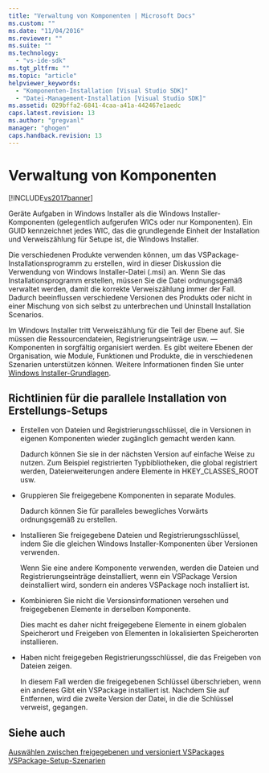 ```yaml
---
title: "Verwaltung von Komponenten | Microsoft Docs"
ms.custom: ""
ms.date: "11/04/2016"
ms.reviewer: ""
ms.suite: ""
ms.technology: 
  - "vs-ide-sdk"
ms.tgt_pltfrm: ""
ms.topic: "article"
helpviewer_keywords: 
  - "Komponenten-Installation [Visual Studio SDK]"
  - "Datei-Management-Installation [Visual Studio SDK]"
ms.assetid: 029bffa2-6841-4caa-a41a-442467e1aedc
caps.latest.revision: 13
ms.author: "gregvanl"
manager: "ghogen"
caps.handback.revision: 13
---
```

# Verwaltung von Komponenten
[!INCLUDE[vs2017banner](../../code-quality/includes/vs2017banner.md)]

Geräte Aufgaben in Windows Installer als die Windows Installer\-Komponenten \(gelegentlich aufgerufen WICs oder nur Komponenten\).  Ein GUID kennzeichnet jedes WIC, das die grundlegende Einheit der Installation und Verweiszählung für Setupe ist, die Windows Installer.  
  
 Die verschiedenen Produkte verwenden können, um das VSPackage\-Installationsprogramm zu erstellen, wird in dieser Diskussion die Verwendung von Windows Installer\-Datei \(.msi\) an.  Wenn Sie das Installationsprogramm erstellen, müssen Sie die Datei ordnungsgemäß verwaltet werden, damit die korrekte Verweiszählung immer der Fall.  Dadurch beeinflussen verschiedene Versionen des Produkts oder nicht in einer Mischung von sich selbst zu unterbrechen und Uninstall Installation Scenarios.  
  
 Im Windows Installer tritt Verweiszählung für die Teil der Ebene auf.  Sie müssen die Ressourcendateien, Registrierungseinträge usw. — Komponenten in sorgfältig organisiert werden.  Es gibt weitere Ebenen der Organisation, wie Module, Funktionen und Produkte, die in verschiedenen Szenarien unterstützen können.  Weitere Informationen finden Sie unter [Windows Installer\-Grundlagen](../../extensibility/internals/windows-installer-basics.md).  
  
## Richtlinien für die parallele Installation von Erstellungs\-Setups  
  
-   Erstellen von Dateien und Registrierungsschlüssel, die in Versionen in eigenen Komponenten wieder zugänglich gemacht werden kann.  
  
     Dadurch können Sie sie in der nächsten Version auf einfache Weise zu nutzen.  Zum Beispiel registrierten Typbibliotheken, die global registriert werden, Dateierweiterungen andere Elemente in HKEY\_CLASSES\_ROOT usw.  
  
-   Gruppieren Sie freigegebene Komponenten in separate Modules.  
  
     Dadurch können Sie für paralleles bewegliches Vorwärts ordnungsgemäß zu erstellen.  
  
-   Installieren Sie freigegebene Dateien und Registrierungsschlüssel, indem Sie die gleichen Windows Installer\-Komponenten über Versionen verwenden.  
  
     Wenn Sie eine andere Komponente verwenden, werden die Dateien und Registrierungseinträge deinstalliert, wenn ein VSPackage Version deinstalliert wird, sondern ein anderes VSPackage noch installiert ist.  
  
-   Kombinieren Sie nicht die Versionsinformationen versehen und freigegebenen Elemente in derselben Komponente.  
  
     Dies macht es daher nicht freigegebene Elemente in einem globalen Speicherort und Freigeben von Elementen in lokalisierten Speicherorten installieren.  
  
-   Haben nicht freigegeben Registrierungsschlüssel, die das Freigeben von Dateien zeigen.  
  
     In diesem Fall werden die freigegebenen Schlüssel überschrieben, wenn ein anderes Gibt ein VSPackage installiert ist.  Nachdem Sie auf Entfernen, wird die zweite Version der Datei, in die die Schlüssel verweist, gegangen.  
  
## Siehe auch  
 [Auswählen zwischen freigegebenen und versioniert VSPackages](../../extensibility/choosing-between-shared-and-versioned-vspackages.md)   
 [VSPackage\-Setup\-Szenarien](../../extensibility/internals/vspackage-setup-scenarios.md)